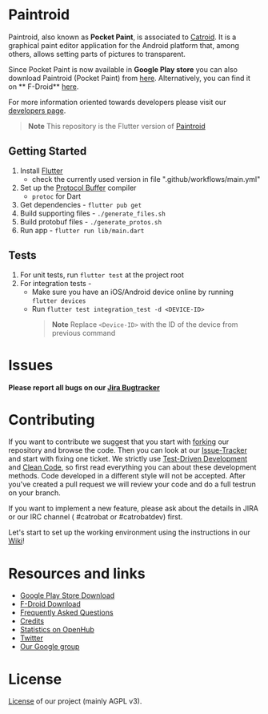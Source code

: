 Paintroid
=========

Paintroid, also known as **Pocket Paint**, is associated
to [Catroid](https://github.com/Catrobat/Catroid). It is a graphical paint editor application for
the Android platform that, among others, allows setting parts of pictures to transparent.

Since Pocket Paint is now available in **Google Play store** you can also download Paintroid (Pocket
Paint) from [here](https://play.google.com/store/apps/details?id=org.catrobat.paintroid).
Alternatively, you can find it on **
F-Droid** [here](https://f-droid.org/packages/org.catrobat.paintroid/).

For more information oriented towards developers please visit
our [developers page](http://developer.catrobat.org/).

> **Note** This repository is the Flutter version of [Paintroid](https://github.com/Catrobat/Paintroid)

## Getting Started

1. Install [Flutter](https://docs.flutter.dev/get-started/install)
   - check the currently used version in file ".github/workflows/main.yml"
2. Set up the [Protocol Buffer](https://grpc.io/docs/languages/dart/quickstart/) compiler 
   - `protoc` for Dart
4. Get dependencies - `flutter pub get`
5. Build supporting files - `./generate_files.sh`
6. Build protobuf files - `./generate_protos.sh`
7. Run app - `flutter run lib/main.dart`

## Tests

1. For unit tests, run `flutter test` at the project root
2. For integration tests -
    - Make sure you have an iOS/Android device online by running `flutter devices`
    - Run `flutter test integration_test -d <DEVICE-ID>`
      > **Note**  Replace `<Device-ID>` with the ID of the device from previous command

# Issues #

**Please report all bugs on
our [Jira Bugtracker](https://jira.catrob.at/secure/CreateIssue.jspa?pid=10401&issuetype=1)**

# Contributing #

If you want to contribute we suggest that you start
with [forking](https://help.github.com/articles/fork-a-repo/) our repository and browse the code.
Then you can look at our [Issue-Tracker](https://jira.catrob.at/secure/RapidBoard.jspa?rapidView=60)
and start with fixing one ticket. We strictly
use [Test-Driven Development](http://c2.com/cgi/wiki?TestDrivenDevelopment)
and [Clean Code](http://www.planetgeek.ch/wp-content/uploads/2013/06/Clean-Code-V2.2.pdf), so first
read everything you can about these development methods. Code developed in a different style will
not be accepted. After you've created a pull request we will review your code and do a full testrun
on your branch.

If you want to implement a new feature, please ask about the details in JIRA or our IRC channel (
#catrobat or #catrobatdev) first.

Let's start to set up the working environment using the instructions in
our  [Wiki](https://github.com/Catrobat/Catroid/wiki/Setup-working-environment)!

# Resources and links #

* [Google Play Store Download](https://play.google.com/store/apps/details?id=org.catrobat.paintroid)
* [F-Droid Download](https://f-droid.org/packages/org.catrobat.paintroid/)
* [Frequently Asked Questions](https://github.com/Catrobat/Catroid/wiki/Frequently-Asked-Questions)
* [Credits](http://developer.catrobat.org/credits)
* [Statistics on OpenHub](https://www.openhub.net/p/catrobat/)
* [Twitter](http://twitter.com/Catroid)
* [Our Google group](https://groups.google.com/forum/?fromgroups#!forum/catrobat)

# License #

[License](http://developer.catrobat.org/licenses) of our project (mainly AGPL v3).
